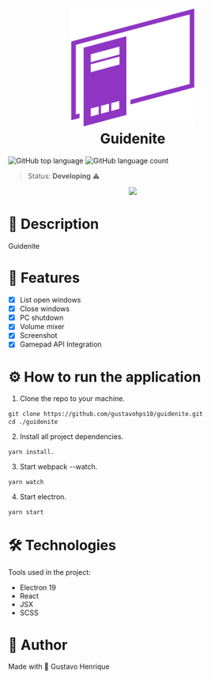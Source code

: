 <h1 align="center">
    <img src="src/assets/icons/guidenite.png" width="250"/>
    <br>
    Guidenite
</h1>

![GitHub top language](https://img.shields.io/github/languages/top/gustavohps10/guidenite?color=blueviolet)
![GitHub language count](https://img.shields.io/github/languages/count/Gustavohps10/guidenite?color=blueviolet)

> Status: **Developing** ⚠️

<div align="center">
<img src="views/assets/images/to-readme/buying.gif" />
</div>

# :page_with_curl: Description
<p>
Guidenite
</p>

# :game_die: Features
- [x] List open windows
- [x] Close windows
- [x] PC shutdown
- [x] Volume mixer
- [x] Screenshot
- [x] Gamepad API Integration

# :gear: How to run the application
1. Clone the repo to your machine.
``` 
git clone https://github.com/gustavohps10/guidenite.git
cd ./guidenite
```
2. Install all project dependencies.
```
yarn install.
```
3. Start webpack --watch.
```
yarn watch
```
4. Start electron.
```
yarn start
```



# :hammer_and_wrench: Technologies
Tools used in the project:
- Electron 19
- React
- JSX
- SCSS

# :adult: Author
Made with 💜 Gustavo Henrique

